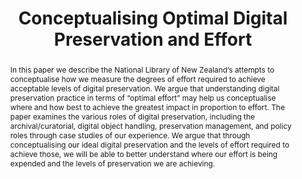 ---
abstract: In this paper we describe the National Library of New Zealand’s attempts
  to conceptualise how we measure the degrees of effort required to achieve acceptable
  levels of digital preservation. We argue that understanding digital preservation
  practice in terms of “optimal effort” may help us conceptualise where and how best
  to achieve the greatest impact in proportion to effort. The paper examines the various
  roles of digital preservation, including the archival/curatorial, digital object
  handling, preservation management, and policy roles through case studies of our
  experience. We argue that through conceptualising our ideal digital preservation
  and the levels of effort required to achieve those, we will be able to better understand
  where our effort is being expended and the levels of preservation we are achieving.
creators:
- Sean Mosely
- Jay Gattuso
- Peter McKinney
- Jessica Moran
date: null
document_url: https://services.phaidra.univie.ac.at/api/object/o:503190/download
grand_parent: iPRES
institutions: []
keywords: []
landing_page_url: https://phaidra.univie.ac.at/o:503190
language: eng
layout: publication
license: CC BY-NC-SA 3.0 AT
notes_url: null
parent: iPRES 2016
publication_type: paper
size: 442082
slides_url: null
source_name: iPRES
stream_url: null
title: Conceptualising Optimal Digital Preservation and Effort
year: 2016
---